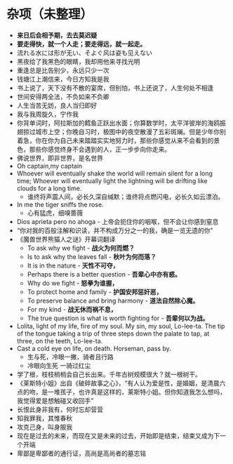 # 杂项（未整理）

- **来日后会相予期，去去莫迟疑**
- **要走得快，就一个人走；要走得远，就一起走。**
- 流れる水には形が无い、そよぐ风は姿も见えない
- 黑夜给了我黑色的眼睛，我却用他来寻找光明
- 重逢总是比告别少，永远只少一次
- 钱塘江上潮信来，今日方知我是我
- 书上说了，天下没有不散的宴席，但别怕，书上还说了，人生何处不相逢
- 世间安得两全法，不负如来不负卿
- 人生当苦无妨，良人当归即好
- 我与我周旋久，宁作我
- 你背单词时，阿拉斯加的鳕鱼正跃出水面；你算数学时，太平洋彼岸的海鸥振翅掠过城市上空；你晚自习时，极图中的夜空散漫了五彩斑斓。但是少年你别着急，你在你为自己未来踏踏实实地努力时，那些你感觉从来不会看到的景色，那些你感觉终身不会遇到的人，正一步步向你走来。
- 佛说世界，即非世界，是名世界
- Oh captain,my captain
- <!--尼采-->Whoever will eventually shake the world will remain silent for a long time; Whoever will eventually light the lightning will be drifting like clouds for a long time.
  - <!--周国平-->谁终将声震人间，必长久深自缄默；谁终将点燃闪电，必长久如云漂泊。
- In me the tiger sniffs the rose.
  - <!--余光中-->心有猛虎，细嗅蔷薇
- <!--西班牙语-->Dios aprieta pero no ahoga - 上帝会扼住你的咽喉，但不会让你感到窒息
- <!--三毛-->“你对我的百般注解和识读，并不构成万分之一的我，确是一览无遗的你”
- 《魔兽世界熊猫人之谜》开幕词翻译
  - To ask why we fight - **战火为何而燃？**
  - Is to ask why the leaves fall - **秋叶为何而落？**
  - It is in the nature - **天性不可夺，**
  - Perhaps there is a better question - **吾辈心中亦有惑。**
  - Why do we fight - **怒拳为谁握，**
  - To protect home and family - **护国安邦惩奸恶，**
  - To preserve balance and bring harmony - **道法自然除心魔。**
  - For my kind - **战无休而祸不息，**
  - The true question is what is worth fighting for - **吾辈何以为战。**
- Lolita, light of my life, fire of my soul. My sin, my soul, Lo-lee-ta. The tip of the tongue taking a trip of three steps down the palate to tap, at three, on the teeth, Lo-lee-ta.
- Cast a cold eye on life, on death. Horseman, pass by.
  - 生与死，冷眼一撇，骑者且行路
  - 冷眼向生死 一骑过红尘
- 学了根，枝枝梢梢会自己长出来。千年古树规模很大？就一根树干。
- 《莱斯特小姐》出自《破碎故事之心》，“有人认为爱是性，是婚姻，是清晨六点的吻，是一堆孩子，也许真是这样的，莱斯特小姐。但你知道我怎么想吗，我觉得爱是想触碰又收回手”
- 长恨此身非我有，何时忘却营营
- 知我罪我，其惟春秋
- 攻克己身，叫身服我
- 现在是过去的未来，而现在又是未来的过去，开始即是结束，结束又成为下一个开端
- 卑鄙是卑鄙者的通行证，高尚是高尚者的墓志铭

